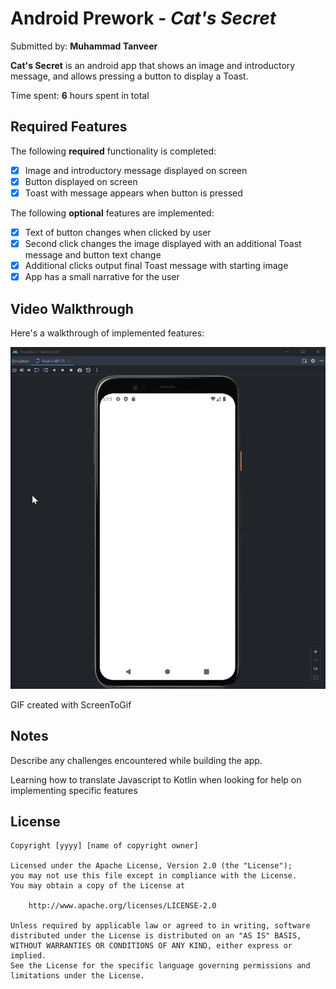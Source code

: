# Android Prework - *Cat's Secret*

Submitted by: **Muhammad Tanveer**

**Cat's Secret** is an android app that shows an image and introductory message, and allows pressing a button to display a Toast.

Time spent: **6** hours spent in total

## Required Features

The following **required** functionality is completed:

* [X] Image and introductory message displayed on screen
* [X] Button displayed on screen
* [X] Toast with message appears when button is pressed

The following **optional** features are implemented:

* [X] Text of button changes when clicked by user
* [X] Second click changes the image displayed with an additional Toast message and button text change
* [X] Additional clicks output final Toast message with starting image
* [X] App has a small narrative for the user 

## Video Walkthrough

Here's a walkthrough of implemented features:

<img src='https://github.com/tanveerm176/AndroidDevPrework/blob/main/AppWalkthrough.gif' title='App Video Walkthrough' width='' alt='Video Walkthrough' />

<!-- Replace this with whatever GIF tool you used! -->
GIF created with ScreenToGif
<!-- Recommended tools:
[Kap](https://getkap.co/) for macOS
[ScreenToGif](https://www.screentogif.com/) for Windows
[peek](https://github.com/phw/peek) for Linux. -->

## Notes

Describe any challenges encountered while building the app.

Learning how to translate Javascript to Kotlin when looking for help on implementing specific features

## License

    Copyright [yyyy] [name of copyright owner]

    Licensed under the Apache License, Version 2.0 (the "License");
    you may not use this file except in compliance with the License.
    You may obtain a copy of the License at

        http://www.apache.org/licenses/LICENSE-2.0

    Unless required by applicable law or agreed to in writing, software
    distributed under the License is distributed on an "AS IS" BASIS,
    WITHOUT WARRANTIES OR CONDITIONS OF ANY KIND, either express or implied.
    See the License for the specific language governing permissions and
    limitations under the License.

